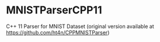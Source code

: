 MNISTParserCPP11
================

C++ 11 Parser for MNIST Dataset (original version available at https://github.com/ht4n/CPPMNISTParser)
